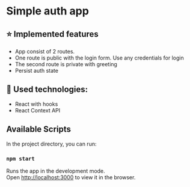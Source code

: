 # Simple auth app

## :star: Implemented features
- App consist of 2 routes.
- One route is public with the login form. Use any credentials for login
- The second route is private with greeting
- Persist auth state

## :hammer: Used technologies:

- React with hooks
- React Context API

## Available Scripts

In the project directory, you can run:

### `npm start`

Runs the app in the development mode.\
Open [http://localhost:3000](http://localhost:3000) to view it in the browser.
